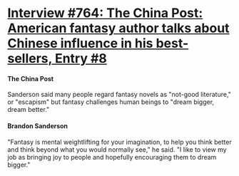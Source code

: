 # [Interview #764: The China Post: American fantasy author talks about Chinese influence in his best-sellers, Entry #8](https://www.theoryland.com/intvmain.php?i=764#8)

#### The China Post

Sanderson said many people regard fantasy novels as "not-good literature," or "escapism" but fantasy challenges human beings to "dream bigger, dream better."

#### Brandon Sanderson

"Fantasy is mental weightlifting for your imagination, to help you think better and think beyond what you would normally see," he said. "I like to view my job as bringing joy to people and hopefully encouraging them to dream bigger."

